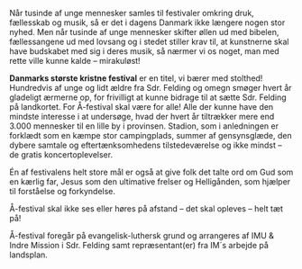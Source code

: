 Når tusinde af unge mennesker samles til festivaler omkring druk, fællesskab og musik, så er det i dagens Danmark ikke længere nogen stor nyhed. Men når tusinde af unge mennesker skifter øllen ud med bibelen, fællessangene ud med lovsang og i stedet stiller krav til, at kunstnerne skal have budskabet med sig i deres musik, så nærmer vi os noget, man med rette ville kunne kalde – mirakuløst!


**Danmarks største kristne festival** er en titel, vi bærer med stolthed! Hundredvis af unge og lidt ældre fra Sdr. Felding og omegn smøger hvert år gladeligt ærmerne op, for frivilligt at kunne bidrage til at sætte Sdr. Felding på landkortet. For Å-festival skal være for alle! Alle der kunne have den mindste interesse i at undersøge, hvad der hvert år tiltrækker mere end 3.000 mennesker til en lille by i provinsen. Stadion, som i anledningen er forklædt som en kæmpe stor campingplads, summer af gensynsglæde, den dybere samtale og eftertænksomhedens tilstedeværelse og ikke mindst – de gratis koncertoplevelser.


Én af festivalens helt store mål er også at give folk det talte ord om Gud som en kærlig far, Jesus som den ultimative frelser og Helligånden, som hjælper til forståelse og forkyndelse.


Å-festival skal ikke ses eller høres på afstand – det skal opleves – helt tæt på!


Å-festival foregår på evangelisk-luthersk grund og arrangeres af IMU & Indre Mission i Sdr. Felding samt repræsentant(er) fra IM´s arbejde på landsplan.